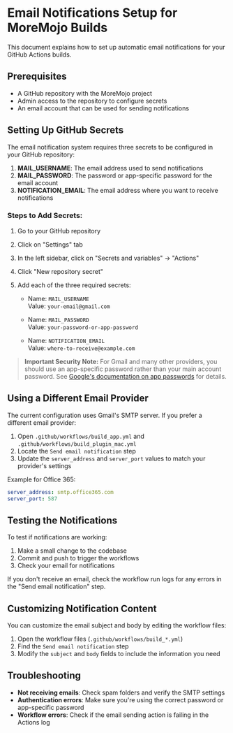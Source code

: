 # Email Notifications Setup for MoreMojo Builds

This document explains how to set up automatic email notifications for your GitHub Actions builds.

## Prerequisites

- A GitHub repository with the MoreMojo project
- Admin access to the repository to configure secrets
- An email account that can be used for sending notifications

## Setting Up GitHub Secrets

The email notification system requires three secrets to be configured in your GitHub repository:

1. **MAIL_USERNAME**: The email address used to send notifications
2. **MAIL_PASSWORD**: The password or app-specific password for the email account
3. **NOTIFICATION_EMAIL**: The email address where you want to receive notifications

### Steps to Add Secrets:

1. Go to your GitHub repository
2. Click on "Settings" tab
3. In the left sidebar, click on "Secrets and variables" → "Actions"
4. Click "New repository secret"
5. Add each of the three required secrets:

   - Name: `MAIL_USERNAME`  
     Value: `your-email@gmail.com`

   - Name: `MAIL_PASSWORD`  
     Value: `your-password-or-app-password`

   - Name: `NOTIFICATION_EMAIL`  
     Value: `where-to-receive@example.com`

> **Important Security Note:** 
> For Gmail and many other providers, you should use an app-specific password rather than your main account password. 
> See [Google's documentation on app passwords](https://support.google.com/accounts/answer/185833) for details.

## Using a Different Email Provider

The current configuration uses Gmail's SMTP server. If you prefer a different email provider:

1. Open `.github/workflows/build_app.yml` and `.github/workflows/build_plugin_mac.yml`
2. Locate the `Send email notification` step
3. Update the `server_address` and `server_port` values to match your provider's settings

Example for Office 365:
```yaml
server_address: smtp.office365.com
server_port: 587
```

## Testing the Notifications

To test if notifications are working:

1. Make a small change to the codebase
2. Commit and push to trigger the workflows
3. Check your email for notifications

If you don't receive an email, check the workflow run logs for any errors in the "Send email notification" step.

## Customizing Notification Content

You can customize the email subject and body by editing the workflow files:

1. Open the workflow files (`.github/workflows/build_*.yml`)
2. Find the `Send email notification` step
3. Modify the `subject` and `body` fields to include the information you need

## Troubleshooting

- **Not receiving emails**: Check spam folders and verify the SMTP settings
- **Authentication errors**: Make sure you're using the correct password or app-specific password
- **Workflow errors**: Check if the email sending action is failing in the Actions log
